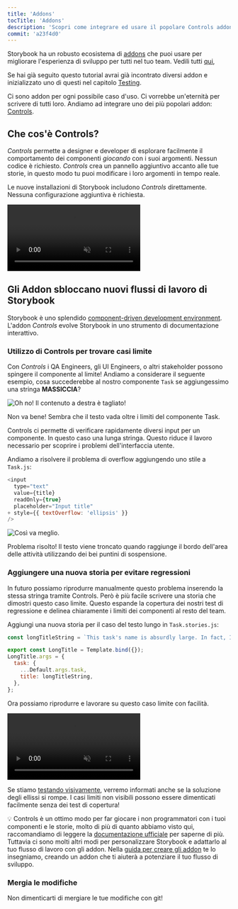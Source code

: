 ```yaml
---
title: 'Addons'
tocTitle: 'Addons'
description: 'Scopri come integrare ed usare il popolare Controls addon'
commit: 'a23f4d0'
---
```


Storybook ha un robusto ecosistema di [addons](https://storybook.js.org/docs/react/configure/storybook-addons) che puoi usare per migliorare l'esperienza di sviluppo per tutti nel tuo team. Vedili tutti [qui](https://storybook.js.org/addons),

Se hai già seguito questo tutorial avrai già incontrato diversi addon e inizializzato uno di questi nel capitolo [Testing](/intro-to-storybook/react/it/test/).

Ci sono addon per ogni possibile caso d'uso. Ci vorrebbe un'eternità per scrivere di tutti loro. Andiamo ad integrare uno dei più popolari addon: [Controls](https://storybook.js.org/docs/react/essentials/controls).

## Che cos'è Controls?

*Controls* permette a designer e developer di esplorare facilmente il comportamento dei componenti _giocando_ con i suoi argomenti. Nessun codice è richiesto. *Controls* crea un pannello aggiuntivo accanto alle tue storie, in questo modo tu puoi modificare i loro argomenti in tempo reale.

Le nuove installazioni di Storybook includono *Controls* direttamente. Nessuna configurazione aggiuntiva è richiesta.

<video autoPlay muted playsInline loop>
  <source
    src="/intro-to-storybook/controls-in-action.mp4"
    type="video/mp4"
  />
</video>

## Gli Addon sbloccano nuovi flussi di lavoro di Storybook

Storybook è uno splendido [component-driven development environment](https://www.componentdriven.org/). L'addon *Controls* evolve Storybook in uno strumento di documentazione interattivo.

### Utilizzo di Controls per trovare casi limite

Con *Controls* i QA Engineers, gli UI Engineers, o altri stakeholder possono spingere il componente al limite! Andiamo a considerare il seguente esempio, cosa succederebbe al nostro componente `Task` se aggiungessimo una stringa **MASSICCIA**?

![Oh no! Il contenuto a destra è tagliato!](/intro-to-storybook/task-edge-case.png)

Non va bene! Sembra che il testo vada oltre i limiti del componente Task.

Controls ci permette di verificare rapidamente diversi input per un componente. In questo caso una lunga stringa. Questo riduce il lavoro necessario per scoprire i problemi dell'interfaccia utente.

Andiamo a risolvere il problema di overflow aggiungendo uno stile a `Task.js`:

```diff:title=src/components/Task.js
<input
  type="text"
  value={title}
  readOnly={true}
  placeholder="Input title"
+ style={{ textOverflow: 'ellipsis' }}
/>
```

![Così va meglio.](/intro-to-storybook/edge-case-solved-with-controls.png)

Problema risolto! Il testo viene troncato quando raggiunge il bordo dell'area delle attività utilizzando dei bei puntini di sospensione.

### Aggiungere una nuova storia per evitare regressioni

In futuro possiamo riprodurre manualmente questo problema inserendo la stessa stringa tramite Controls. Però è più facile scrivere una storia che dimostri questo caso limite. Questo espande la copertura dei nostri test di regressione e delinea chiaramente i limiti dei componenti al resto del team.

Aggiungi una nuova storia per il caso del testo lungo in `Task.stories.js`:

```js:title=src/components/Task.stories.js
const longTitleString = `This task's name is absurdly large. In fact, I think if I keep going I might end up with content overflow. What will happen? The star that represents a pinned task could have text overlapping. The text could cut-off abruptly when it reaches the star. I hope not!`;

export const LongTitle = Template.bind({});
LongTitle.args = {
  task: {
    ...Default.args.task,
    title: longTitleString,
  },
};
```

Ora possiamo riprodurre e lavorare su questo caso limite con facilità.

<video autoPlay muted playsInline loop>
  <source
    src="/intro-to-storybook/task-stories-long-title.mp4"
    type="video/mp4"
  />
</video>

Se stiamo [testando visivamente](/intro-to-storybook/react/en/test/), verremo informati anche se la soluzione degli ellissi si rompe. I casi limiti non visibili possono essere dimenticati facilmente senza dei test di copertura!

<div class="aside"><p>💡 Controls è un ottimo modo per far giocare i non programmatori con i tuoi componenti e le storie, molto di più di quanto abbiamo visto qui, raccomandiamo di leggere la <a href="https://storybook.js.org/docs/react/essentials/controls">documentazione ufficiale</a> per saperne di più. Tuttavia ci sono molti altri modi per personalizzare Storybook e adattarlo al tuo flusso di lavoro con gli addon. Nella <a href="/create-an-addon/react/it/introduction/">guida per creare gli addon</a> te lo insegniamo, creando un addon che ti aiuterà a potenziare il tuo flusso di sviluppo.</p></div>

### Mergia le modifiche

Non dimenticarti di mergiare le tue modifiche con git!
